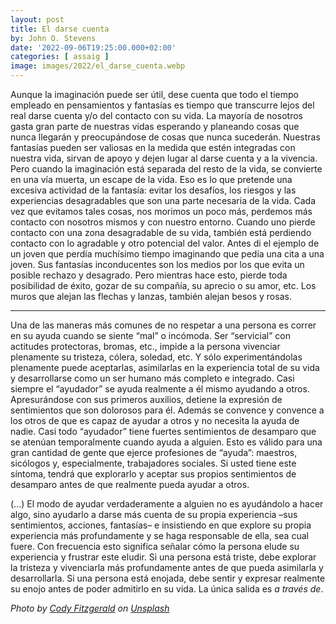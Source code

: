 ```yaml
---
layout: post
title: El darse cuenta
by: John O. Stevens
date: '2022-09-06T19:25:00.000+02:00'
categories: [ assaig ]
image: images/2022/el_darse_cuenta.webp
---
```


Aunque la imaginación puede ser útil, dese cuenta que todo el tiempo empleado en pensamientos y fantasías es tiempo que transcurre lejos del real darse cuenta y/o del contacto con su vida. La mayoría de nosotros gasta gran parte de nuestras vidas esperando y planeando cosas que nunca llegarán y preocupándose de cosas que nunca sucederán. Nuestras fantasías pueden ser valiosas en la medida que estén integradas con nuestra vida, sirvan de apoyo y dejen lugar al darse cuenta y a la vivencia. Pero cuando la imaginación está separada del resto de la vida, se convierte en una vía muerta, un escape de la vida. Eso es lo que pretende una excesiva actividad de la fantasía: evitar los desafíos, los riesgos y las experiencias desagradables que son una parte necesaria de la vida. Cada vez que evitamos tales cosas, nos morimos un poco más, perdemos más contacto con nosotros mismos y con nuestro entorno. Cuando uno pierde contacto con una zona desagradable de su vida, también está perdiendo contacto con lo agradable y otro potencial del valor. Antes di el ejemplo de un joven que perdía muchísimo tiempo imaginando que pedía una cita a una joven. Sus fantasías inconducentes son los medios por los que evita un posible rechazo y desagrado. Pero mientras hace esto, pierde toda posibilidad de éxito, gozar de su compañía, su aprecio o su amor, etc. Los muros que alejan las flechas y lanzas, también alejan besos y rosas.

<hr>

Una de las maneras más comunes de no respetar a una persona es correr en su ayuda cuando se siente “mal” o incómoda. Ser “servicial” con actitudes protectoras, bromas, etc., impide a la persona vivenciar plenamente su tristeza, cólera, soledad, etc. Y sólo experimentándolas plenamente puede aceptarlas, asimilarlas en la experiencia total de su vida y desarrollarse como un ser humano más completo e integrado. Casi siempre el “ayudador” se ayuda realmente a él mismo ayudando a otros. Apresurándose con sus primeros auxilios, detiene la expresión de sentimientos que son dolorosos para él. Además se convence y convence a los otros de que es capaz de ayudar a otros y no necesita la ayuda de nadie. Casi todo “ayudador” tiene fuertes sentimientos de desamparo que se atenúan temporalmente cuando ayuda a alguien. Esto es válido para una gran cantidad de gente que ejerce profesiones de “ayuda”: maestros, sicólogos y, especialmente, trabajadores sociales. Si usted tiene este síntoma, tendrá que explorarlo y aceptar sus propios sentimientos de desamparo antes de que realmente pueda ayudar a otros.

(...) El modo de ayudar verdaderamente a alguien no es ayudándolo a hacer algo, sino ayudarlo a darse más cuenta de su propia experiencia –sus sentimientos, acciones, fantasías– e insistiendo en que explore su propia experiencia más profundamente y se haga responsable de ella, sea cual fuere. Con frecuencia esto significa señalar cómo la persona elude su experiencia y frustrar este eludir. Si una persona está triste, debe explorar la tristeza y vivenciarla más profundamente antes de que pueda asimilarla y desarrollarla. Si una persona está enojada, debe sentir y expresar realmente su enojo antes de poder admitirlo en su vida. La única salida es *a través de*.


*Photo by <a href="https://unsplash.com/es/@cfitz?utm_source=unsplash&utm_medium=referral&utm_content=creditCopyText">Cody Fitzgerald</a> on <a href="https://unsplash.com/s/photos/flower?utm_source=unsplash&utm_medium=referral&utm_content=creditCopyText">Unsplash</a>*
